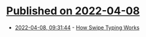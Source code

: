 # [Published on 2022-04-08](index.md)

* [2022-04-08, 09:31:44](https://news.ycombinator.com/item?id=30955023) - [How Swipe Typing Works](https://www.fleksy.com/blog/how-swipe-typing-works/)

